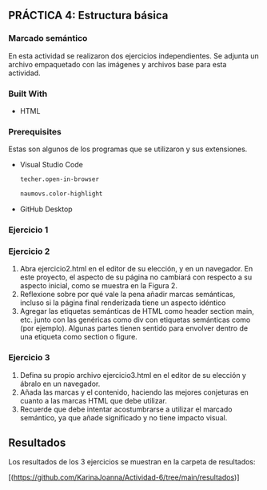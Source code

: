 <!-- ABOUT THE PROJECT -->
## PRÁCTICA 4: Estructura básica

### Marcado semántico

En esta actividad se realizaron dos ejercicios independientes. Se adjunta un archivo empaquetado con las imágenes y archivos base para esta actividad.


### Built With

* HTML

### Prerequisites

Estas son algunos de los programas que se utilizaron y sus extensiones.

* Visual Studio Code
  ```sh
  techer.open-in-browser
  ```
  ```sh
  naumovs.color-highlight
  ```
  
* GitHub Desktop
  

### Ejercicio 1



### Ejercicio 2

1. Abra ejercicio2.html en el editor de su elección, y en un navegador. En este proyecto, el aspecto de su página no cambiará con respecto a su aspecto inicial, como se muestra en la Figura 2.
2. Reflexione sobre por qué vale la pena añadir marcas semánticas, incluso si la página final renderizada tiene un aspecto idéntico
3. Agregar las etiquetas semánticas de HTML como header section main, etc. junto con las genéricas como div con etiquetas semánticas como (por ejemplo). Algunas partes tienen sentido para envolver dentro de una etiqueta como section o figure.


### Ejercicio 3

1. Defina su propio archivo ejercicio3.html en el editor de su elección y ábralo en un navegador.
2. Añada las marcas y el contenido, haciendo las mejores conjeturas en cuanto a las marcas HTML que debe utilizar.
3. Recuerde que debe intentar acostumbrarse a utilizar el marcado semántico, ya que añade significado y no tiene impacto visual.


<!-- RESULTS -->
## Resultados

Los resultados de los 3 ejercicios se muestran en la carpeta de resultados:

[(https://github.com/KarinaJoanna/Actividad-6/tree/main/resultados)]
